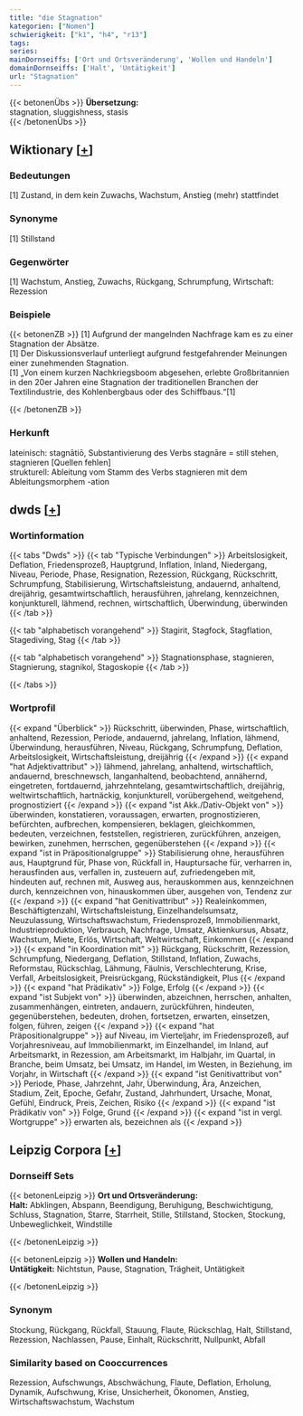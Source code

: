 ```yaml
---
title: "die Stagnation"
kategorien: ["Nomen"]
schwierigkeit: ["k1", "h4", "r13"]
tags:
series:
mainDornseiffs: ['Ort und Ortsveränderung', 'Wollen und Handeln']
domainDornseiffs: ['Halt', 'Untätigkeit']
url: "Stagnation"
---
```


{{< betonenÜbs >}}
**Übersetzung:**  
stagnation, sluggishness, stasis  
{{< /betonenÜbs >}}

## Wiktionary [[+](https://de.wiktionary.org/wiki/Stagnation)]

### Bedeutungen
[1] Zustand, in dem kein Zuwachs, Wachstum, Anstieg (mehr) stattfindet  

### Synonyme
[1] Stillstand  

### Gegenwörter
[1] Wachstum, Anstieg, Zuwachs, Rückgang, Schrumpfung, Wirtschaft: Rezession  

### Beispiele
{{< betonenZB >}}
[1] Aufgrund der mangelnden Nachfrage kam es zu einer Stagnation der Absätze.  
[1] Der Diskussionsverlauf unterliegt aufgrund festgefahrender Meinungen einer zunehmenden Stagnation.  
[1] „Von einem kurzen Nachkriegsboom abgesehen, erlebte Großbritannien in den 20er Jahren eine Stagnation der traditionellen Branchen der Textilindustrie, des Kohlenbergbaus oder des Schiffbaus.“[1]  

{{< /betonenZB >}}
### Herkunft
lateinisch: stagnātiō, Substantivierung des Verbs stagnāre = still stehen, stagnieren [Quellen fehlen]  
strukturell: Ableitung vom Stamm des Verbs stagnieren mit dem Ableitungsmorphem -ation  



## dwds [[+](https://www.dwds.de/wb/Stagnation)]

### Wortinformation
{{< tabs "Dwds" >}}
{{< tab "Typische Verbindungen" >}}
Arbeitslosigkeit, Deflation, Friedensprozeß, Hauptgrund, Inflation, Inland, Niedergang, Niveau, Periode, Phase, Resignation, Rezession, Rückgang, Rückschritt, Schrumpfung, Stabilisierung, Wirtschaftsleistung, andauernd, anhaltend, dreijährig, gesamtwirtschaftlich, herausführen, jahrelang, kennzeichnen, konjunkturell, lähmend, rechnen, wirtschaftlich, Überwindung, überwinden
{{< /tab >}}

{{< tab "alphabetisch vorangehend" >}}
Stagirit, Stagfock, Stagflation, Stagediving, Stag
{{< /tab >}}

{{< tab "alphabetisch vorangehend" >}}
Stagnationsphase, stagnieren, Stagnierung, stagnikol, Stagoskopie
{{< /tab >}}

{{< /tabs >}}

### Wortprofil
{{< expand "Überblick" >}} Rückschritt, überwinden, Phase, wirtschaftlich, anhaltend, Rezession, Periode, andauernd, jahrelang, Inflation, lähmend, Überwindung, herausführen, Niveau, Rückgang, Schrumpfung, Deflation, Arbeitslosigkeit, Wirtschaftsleistung, dreijährig {{< /expand >}}
{{< expand "hat Adjektivattribut" >}} lähmend, jahrelang, anhaltend, wirtschaftlich, andauernd, breschnewsch, langanhaltend, beobachtend, annähernd, eingetreten, fortdauernd, jahrzehntelang, gesamtwirtschaftlich, dreijährig, weltwirtschaftlich, hartnäckig, konjunkturell, vorübergehend, weitgehend, prognostiziert {{< /expand >}}
{{< expand "ist Akk./Dativ-Objekt von" >}} überwinden, konstatieren, voraussagen, erwarten, prognostizieren, befürchten, aufbrechen, kompensieren, beklagen, gleichkommen, bedeuten, verzeichnen, feststellen, registrieren, zurückführen, anzeigen, bewirken, zunehmen, herrschen, gegenüberstehen {{< /expand >}}
{{< expand "ist in Präpositionalgruppe" >}} Stabilisierung ohne, herausführen aus, Hauptgrund für, Phase von, Rückfall in, Hauptursache für, verharren in, herausfinden aus, verfallen in, zusteuern auf, zufriedengeben mit, hindeuten auf, rechnen mit, Ausweg aus, herauskommen aus, kennzeichnen durch, kennzeichnen von, hinauskommen über, ausgehen von, Tendenz zur {{< /expand >}}
{{< expand "hat Genitivattribut" >}} Realeinkommen, Beschäftigtenzahl, Wirtschaftsleistung, Einzelhandelsumsatz, Neuzulassung, Wirtschaftswachstum, Friedensprozeß, Immobilienmarkt, Industrieproduktion, Verbrauch, Nachfrage, Umsatz, Aktienkursus, Absatz, Wachstum, Miete, Erlös, Wirtschaft, Weltwirtschaft, Einkommen {{< /expand >}}
{{< expand "in Koordination mit" >}} Rückgang, Rückschritt, Rezession, Schrumpfung, Niedergang, Deflation, Stillstand, Inflation, Zuwachs, Reformstau, Rückschlag, Lähmung, Fäulnis, Verschlechterung, Krise, Verfall, Arbeitslosigkeit, Preisrückgang, Rückständigkeit, Plus {{< /expand >}}
{{< expand "hat Prädikativ" >}} Folge, Erfolg {{< /expand >}}
{{< expand "ist Subjekt von" >}} überwinden, abzeichnen, herrschen, anhalten, zusammenhängen, eintreten, andauern, zurückführen, hindeuten, gegenüberstehen, bedeuten, drohen, fortsetzen, erwarten, einsetzen, folgen, führen, zeigen {{< /expand >}}
{{< expand "hat Präpositionalgruppe" >}} auf Niveau, im Vierteljahr, im Friedensprozeß, auf Vorjahresniveau, auf Immobilienmarkt, im Einzelhandel, im Inland, auf Arbeitsmarkt, in Rezession, am Arbeitsmarkt, im Halbjahr, im Quartal, in Branche, beim Umsatz, bei Umsatz, im Handel, im Westen, in Beziehung, im Vorjahr, in Wirtschaft {{< /expand >}}
{{< expand "ist Genitivattribut von" >}} Periode, Phase, Jahrzehnt, Jahr, Überwindung, Ära, Anzeichen, Stadium, Zeit, Epoche, Gefahr, Zustand, Jahrhundert, Ursache, Monat, Gefühl, Eindruck, Preis, Zeichen, Risiko {{< /expand >}}
{{< expand "ist Prädikativ von" >}} Folge, Grund {{< /expand >}}
{{< expand "ist in vergl. Wortgruppe" >}} erwarten als, bezeichnen als {{< /expand >}}

## Leipzig Corpora [[+](https://corpora.uni-leipzig.de/en/res?word=Stagnation&corpusId=deu_newscrawl-public_2018)]

### Dornseiff Sets
{{< betonenLeipzig >}}
**Ort und Ortsveränderung:**  
**Halt:** Abklingen, Abspann, Beendigung, Beruhigung, Beschwichtigung, Schluss, Stagnation, Starre, Starrheit, Stille, Stillstand, Stocken, Stockung, Unbeweglichkeit, Windstille  

{{< /betonenLeipzig >}}


{{< betonenLeipzig >}}
**Wollen und Handeln:**  
**Untätigkeit:** Nichtstun, Pause, Stagnation, Trägheit, Untätigkeit  

{{< /betonenLeipzig >}}

### Synonym
Stockung, Rückgang, Rückfall, Stauung, Flaute, Rückschlag, Halt, Stillstand, Rezession, Nachlassen, Pause, Einhalt, Rückschritt, Nullpunkt, Abfall


### Similarity based on Cooccurrences
Rezession, Aufschwungs, Abschwächung, Flaute, Deflation, Erholung, Dynamik, Aufschwung, Krise, Unsicherheit, Ökonomen, Anstieg, Wirtschaftswachstum, Wachstum

